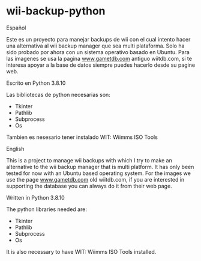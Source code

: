 # wii-backup-python
Español

Este es un proyecto para manejar backups de wii con el cual intento hacer una alternativa al wii backup manager que sea multi plataforma.
Solo ha sido probado por ahora con un sistema operativo basado en Ubuntu.
Para las imagenes se usa la pagina www.gametdb.com antiguo wiitdb.com, si te interesa apoyar a la base de datos siempre puedes hacerlo desde su pagine web.

Escrito en Python 3.8.10

Las bibliotecas de python necesarias son:
- Tkinter
- Pathlib
- Subprocess
- Os

Tambien es nesesario tener instalado WIT: Wiimms ISO Tools


English

This is a project to manage wii backups with which I try to make an alternative to the wii backup manager that is multi platform.
It has only been tested for now with an Ubuntu based operating system.
For the images we use the page www.gametdb.com old wiitdb.com, if you are interested in supporting the database you can always do it from their web page.

Written in Python 3.8.10

The python libraries needed are:
- Tkinter
- Pathlib
- Subprocess
- Os

It is also necessary to have WIT: Wiimms ISO Tools installed.
